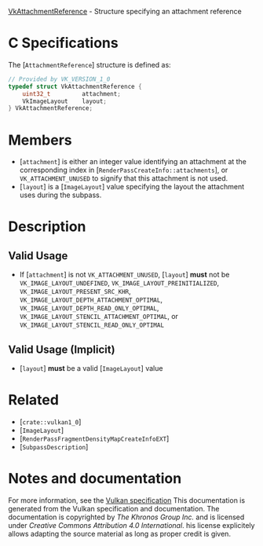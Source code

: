 [VkAttachmentReference](https://www.khronos.org/registry/vulkan/specs/1.3-extensions/man/html/VkAttachmentReference.html) - Structure specifying an attachment reference

# C Specifications
The [`AttachmentReference`] structure is defined as:
```c
// Provided by VK_VERSION_1_0
typedef struct VkAttachmentReference {
    uint32_t         attachment;
    VkImageLayout    layout;
} VkAttachmentReference;
```

# Members
- [`attachment`] is either an integer value identifying an attachment at the corresponding index in [`RenderPassCreateInfo::attachments`], or `VK_ATTACHMENT_UNUSED` to signify that this attachment is not used.
- [`layout`] is a [`ImageLayout`] value specifying the layout the attachment uses during the subpass.

# Description
## Valid Usage
-    If [`attachment`] is not `VK_ATTACHMENT_UNUSED`, [`layout`] **must**  not be `VK_IMAGE_LAYOUT_UNDEFINED`, `VK_IMAGE_LAYOUT_PREINITIALIZED`, `VK_IMAGE_LAYOUT_PRESENT_SRC_KHR`, `VK_IMAGE_LAYOUT_DEPTH_ATTACHMENT_OPTIMAL`, `VK_IMAGE_LAYOUT_DEPTH_READ_ONLY_OPTIMAL`, `VK_IMAGE_LAYOUT_STENCIL_ATTACHMENT_OPTIMAL`, or `VK_IMAGE_LAYOUT_STENCIL_READ_ONLY_OPTIMAL`

## Valid Usage (Implicit)
-  [`layout`] **must**  be a valid [`ImageLayout`] value

# Related
- [`crate::vulkan1_0`]
- [`ImageLayout`]
- [`RenderPassFragmentDensityMapCreateInfoEXT`]
- [`SubpassDescription`]

# Notes and documentation
For more information, see the [Vulkan specification](https://www.khronos.org/registry/vulkan/specs/1.3-extensions/html/vkspec.html)
This documentation is generated from the Vulkan specification and documentation.
The documentation is copyrighted by *The Khronos Group Inc.* and is licensed under *Creative Commons Attribution 4.0 International*.
his license explicitely allows adapting the source material as long as proper credit is given.
        